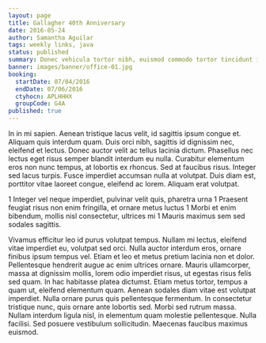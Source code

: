 ```yaml
---
layout: page
title: Gallagher 40th Anniversary
date: 2016-05-24
author: Samantha Aguilar
tags: weekly links, java
status: published
summary: Donec vehicula tortor nibh, euismod commodo tortor tincidunt id. Curabitur.
banner: images/banner/office-01.jpg
booking:
  startDate: 07/04/2016
  endDate: 07/06/2016
  ctyhocn: APLHHHX
  groupCode: G4A
published: true
---
```

In in mi sapien. Aenean tristique lacus velit, id sagittis ipsum congue et. Aliquam quis interdum quam. Duis orci nibh, sagittis id dignissim nec, eleifend et lectus. Donec auctor velit ac tellus lacinia dictum. Phasellus nec lectus eget risus semper blandit interdum eu nulla. Curabitur elementum eros non nunc tempus, at lobortis ex rhoncus. Sed at faucibus risus. Integer sed lacus turpis. Fusce imperdiet accumsan nulla at volutpat. Duis diam est, porttitor vitae laoreet congue, eleifend ac lorem. Aliquam erat volutpat.

1 Integer vel neque imperdiet, pulvinar velit quis, pharetra urna
1 Praesent feugiat risus non enim fringilla, et ornare metus luctus
1 Morbi et enim bibendum, mollis nisl consectetur, ultrices mi
1 Mauris maximus sem sed sodales sagittis.

Vivamus efficitur leo id purus volutpat tempus. Nullam mi lectus, eleifend vitae imperdiet eu, volutpat sed orci. Nulla auctor interdum eros, ornare finibus ipsum tempus vel. Etiam et leo et metus pretium lacinia non et dolor. Pellentesque hendrerit augue ac enim ultrices ornare. Mauris ullamcorper, massa at dignissim mollis, lorem odio imperdiet risus, ut egestas risus felis sed quam. In hac habitasse platea dictumst.
Etiam metus tortor, tempus a quam ut, eleifend elementum quam. Aenean sodales diam vitae est volutpat imperdiet. Nulla ornare purus quis pellentesque fermentum. In consectetur tristique nunc, quis ornare ante lobortis sed. Morbi sed rutrum massa. Nullam interdum ligula nisl, in elementum quam molestie pellentesque. Nulla facilisi. Sed posuere vestibulum sollicitudin. Maecenas faucibus maximus euismod.
